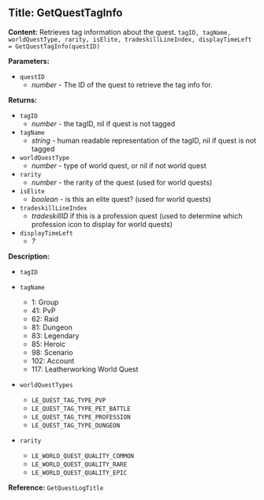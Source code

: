 ## Title: GetQuestTagInfo

**Content:**
Retrieves tag information about the quest.
`tagID, tagName, worldQuestType, rarity, isElite, tradeskillLineIndex, displayTimeLeft = GetQuestTagInfo(questID)`

**Parameters:**
- `questID`
  - *number* - The ID of the quest to retrieve the tag info for.

**Returns:**
- `tagID`
  - *number* - the tagID, nil if quest is not tagged
- `tagName`
  - *string* - human readable representation of the tagID, nil if quest is not tagged
- `worldQuestType`
  - *number* - type of world quest, or nil if not world quest
- `rarity`
  - *number* - the rarity of the quest (used for world quests)
- `isElite`
  - *boolean* - is this an elite quest? (used for world quests)
- `tradeskillLineIndex`
  - *tradeskillID* if this is a profession quest (used to determine which profession icon to display for world quests)
- `displayTimeLeft`
  - *?*

**Description:**
- `tagID`
- `tagName`
  - 1: Group
  - 41: PvP
  - 62: Raid
  - 81: Dungeon
  - 83: Legendary
  - 85: Heroic
  - 98: Scenario
  - 102: Account
  - 117: Leatherworking World Quest

- `worldQuestTypes`
  - `LE_QUEST_TAG_TYPE_PVP`
  - `LE_QUEST_TAG_TYPE_PET_BATTLE`
  - `LE_QUEST_TAG_TYPE_PROFESSION`
  - `LE_QUEST_TAG_TYPE_DUNGEON`

- `rarity`
  - `LE_WORLD_QUEST_QUALITY_COMMON`
  - `LE_WORLD_QUEST_QUALITY_RARE`
  - `LE_WORLD_QUEST_QUALITY_EPIC`

**Reference:**
`GetQuestLogTitle`